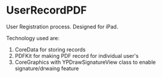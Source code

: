 # UserRecordPDF

User Registration process. Designed for iPad.

Technology used are:

1. CoreData for storing records
2. PDFKit for making PDF record for individual user's
3. CoreGraphics with YPDrawSignatureView class to enable signature/drwaing feature

